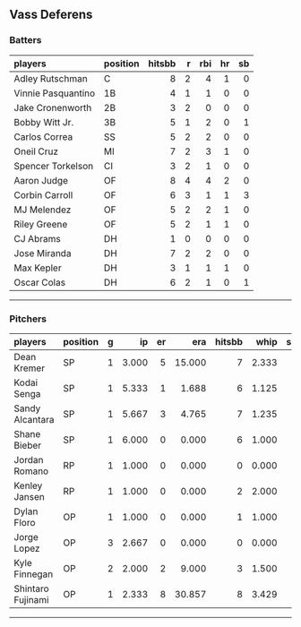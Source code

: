 ## Vass Deferens

### Batters

 
|players            |position | hitsbb|  r| rbi| hr| sb| 
|:------------------|:--------|------:|--:|---:|--:|--:| 
|Adley Rutschman    |C        |      8|  2|   4|  1|  0| 
|Vinnie Pasquantino |1B       |      4|  1|   1|  0|  0| 
|Jake Cronenworth   |2B       |      3|  2|   0|  0|  0| 
|Bobby Witt Jr.     |3B       |      5|  1|   2|  0|  1| 
|Carlos Correa      |SS       |      5|  2|   2|  0|  0| 
|Oneil Cruz         |MI       |      7|  2|   3|  1|  0| 
|Spencer Torkelson  |CI       |      3|  2|   1|  0|  0| 
|Aaron Judge        |OF       |      8|  4|   4|  2|  0| 
|Corbin Carroll     |OF       |      6|  3|   1|  1|  3| 
|MJ Melendez        |OF       |      5|  2|   2|  1|  0| 
|Riley Greene       |OF       |      5|  2|   1|  1|  0| 
|CJ Abrams          |DH       |      1|  0|   0|  0|  0| 
|Jose Miranda       |DH       |      7|  2|   2|  0|  0| 
|Max Kepler         |DH       |      3|  1|   1|  1|  0| 
|Oscar Colas        |DH       |      6|  2|   1|  0|  1| 


* * *

### Pitchers

 
|players           |position |  g|    ip| er|    era| hitsbb|  whip| so|  w| sv| 
|:-----------------|:--------|--:|-----:|--:|------:|------:|-----:|--:|--:|--:| 
|Dean Kremer       |SP       |  1| 3.000|  5| 15.000|      7| 2.333|  3|  0|  0| 
|Kodai Senga       |SP       |  1| 5.333|  1|  1.688|      6| 1.125|  8|  1|  0| 
|Sandy Alcantara   |SP       |  1| 5.667|  3|  4.765|      7| 1.235|  2|  0|  0| 
|Shane Bieber      |SP       |  1| 6.000|  0|  0.000|      6| 1.000|  3|  0|  0| 
|Jordan Romano     |RP       |  1| 1.000|  0|  0.000|      0| 0.000|  2|  0|  1| 
|Kenley Jansen     |RP       |  1| 1.000|  0|  0.000|      2| 2.000|  2|  1|  0| 
|Dylan Floro       |OP       |  1| 1.000|  0|  0.000|      1| 1.000|  0|  0|  0| 
|Jorge Lopez       |OP       |  3| 2.667|  0|  0.000|      0| 0.000|  2|  0|  1| 
|Kyle Finnegan     |OP       |  2| 2.000|  2|  9.000|      3| 1.500|  0|  0|  1| 
|Shintaro Fujinami |OP       |  1| 2.333|  8| 30.857|      8| 3.429|  4|  0|  0| 


* * *



